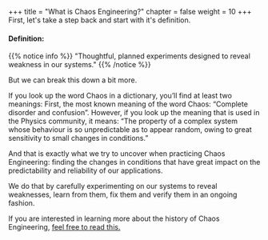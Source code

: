 +++
title = "What is Chaos Engineering?"
chapter = false
weight = 10
+++
First, let's take a step back and start with it's definition. 

#### Definition: 

{{% notice info %}}
"Thoughtful, planned experiments designed to reveal weakness in our systems."
{{% /notice %}}


But we can break this down a bit more.

If you look up the word Chaos in a dictionary, you’ll find at least two meanings:
First, the most known meaning of the word Chaos: “Complete disorder and confusion”.
However, if you look up the meaning that is used in the Physics community, it means:
“The property of a complex system whose behaviour is so unpredictable as to appear random, owing to great sensitivity to small changes in conditions.”

And that is exactly what we try to uncover when practicing Chaos Engineering: finding the changes in conditions that have great impact on the predictability and reliability of our applications.

We do that by carefully experimenting on our systems to reveal weaknesses, learn from them, fix them and verify them in an ongoing fashion.

If you are interested in learning more about the history of Chaos Engineering, [feel free to read this.](https://www.gremlin.com/community/tutorials/chaos-engineering-the-history-principles-and-practice/)  